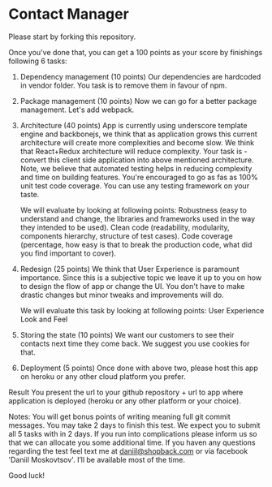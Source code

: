 Contact Manager
========================

Please start by forking this repository.

Once you've done that, you can get a 100 points as your score by finishings following 6 tasks:

1. Dependency management (10 points)
Our dependencies are hardcoded in vendor folder. You task is to remove them in favour of npm.

2. Package management (10 points)
Now we can go for a better package management. Let's add webpack.

3. Architecture (40 points)
App is currently using underscore template engine and backbonejs, we think that as application grows this current architecture will create more complexities and become slow. We think that React+Redux architecture will reduce complexity.
Your task is - convert this client side application into above mentioned architecture. Note, we believe that automated testing helps in reducing complexity and time on building features. You're encouraged to go as fas as 100% unit test code coverage. You can use any testing framework on your taste.

    We will evaluate by looking at following points:
    Robustness (easy to understand and change, the libraries and frameworks used in the way they intended to be used).
    Clean code (readability, modularity, components hierarchy, structure of test cases).
    Code coverage (percentage, how easy is that to break the production code, what did you find important to cover).

4. Redesign (25 points)
We think that User Experience is paramount importance. Since this is a subjective topic we leave it up to you on how to design the flow of app or change the UI. You don't have to make drastic changes but minor tweaks and improvements will do.

    We will evaluate this task by looking at following points:
    User Experience
    Look and Feel

5. Storing the state (10 points)
We want our customers to see their contacts next time they come back. We suggest you use cookies for that.

6. Deployment (5 points)
Once done with above two, please host this app on heroku or any other cloud platform you prefer.

Result
You present the url to your github repository + url to app where application is deployed (heroku or any other platform or your choice).

Notes:
You will get bonus points of writing meaning full git commit messages.
You may take 2 days to finish this test. We expect you to submit all 5 tasks with in 2 days. If you run into complications please inform us so that we can allocate you some additional time.
If you haven any questions regarding the test feel text me at daniil@shopback.com or via facebook 'Daniil Moskovtsov'. I’ll be available most of the time.

Good luck!

